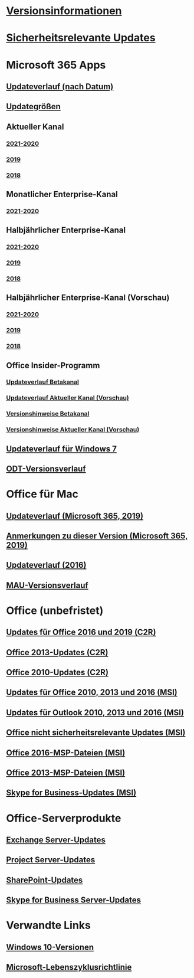 # [Versionsinformationen](release-notes-microsoft365-apps.md)
# [Sicherheitsrelevante Updates](microsoft365-apps-security-updates.md)
# Microsoft 365 Apps
## [Updateverlauf (nach Datum)](update-history-microsoft365-apps-by-date.md)
## [Updategrößen](download-sizes-microsoft365-apps-updates.md)

## Aktueller Kanal
### [2021-2020](current-channel.md)
### [2019](monthly-channel-2019.md)
### [2018](monthly-channel-2018.md)

## Monatlicher Enterprise-Kanal
### [2021-2020](monthly-enterprise-channel.md)

## Halbjährlicher Enterprise-Kanal
### [2021-2020](semi-annual-enterprise-channel.md)
### [2019](semi-annual-channel-2019.md)
### [2018](semi-annual-channel-2018.md)


## Halbjährlicher Enterprise-Kanal (Vorschau)
### [2021-2020](semi-annual-enterprise-channel-preview.md)
### [2019](semi-annual-channel-targeted-2019.md)
### [2018](semi-annual-channel-targeted-2018.md)


## Office Insider-Programm  
### [Updateverlauf Betakanal](Update-history-beta-channel.md)
### [Updateverlauf Aktueller Kanal (Vorschau)](update-history-current-channel-preview.md)
### [Versionshinweise Betakanal](beta-channel.md)
### [Versionshinweise Aktueller Kanal (Vorschau)](current-channel-preview.md)

## [Updateverlauf für Windows 7](update-history-office-Win7.md)

## [ODT-Versionsverlauf](ODT-release-history.md)

# Office für Mac
## [Updateverlauf (Microsoft 365, 2019)](update-history-office-for-mac.md)
## [Anmerkungen zu dieser Version (Microsoft 365, 2019)](release-notes-office-for-mac.md)
## [Updateverlauf (2016)](release-notes-office-2016-mac.md)
## [MAU-Versionsverlauf](release-history-microsoft-autoupdate.md)

# Office (unbefristet)
## [Updates für Office 2016 und 2019 (C2R)](update-history-office-2019.md)
## [Office 2013-Updates (C2R)](update-history-office-2013.md)
## [Office 2010-Updates (C2R)](update-history-office-2010-click-to-run.md)
## [Updates für Office 2010, 2013 und 2016 (MSI)](office-updates-msi.md)
## [Updates für Outlook 2010, 2013 und 2016 (MSI)](outlook-updates-msi.md)
## [Office nicht sicherheitsrelevante Updates (MSI)](office-MSI-non-security-updates.md)
## [Office 2016-MSP-Dateien (MSI)](msp-files-office-2016.md)
## [Office 2013-MSP-Dateien (MSI)](msp-files-office-2013.md)
## [Skype for Business-Updates (MSI)](https://docs.microsoft.com/SkypeForBusiness/sfb-client-updates)

# Office-Serverprodukte
## [Exchange Server-Updates](https://docs.microsoft.com/Exchange/new-features/build-numbers-and-release-dates)
## [Project Server-Updates](project-server-updates.md)
## [SharePoint-Updates](sharepoint-updates.md)
## [Skype for Business Server-Updates](https://docs.microsoft.com/SkypeForBusiness/sfb-server-updates)

# Verwandte Links
## [Windows 10-Versionen](https://www.microsoft.com/itpro/windows-10/release-information)
## [Microsoft-Lebenszyklusrichtlinie](https://support.microsoft.com/lifecycle)

